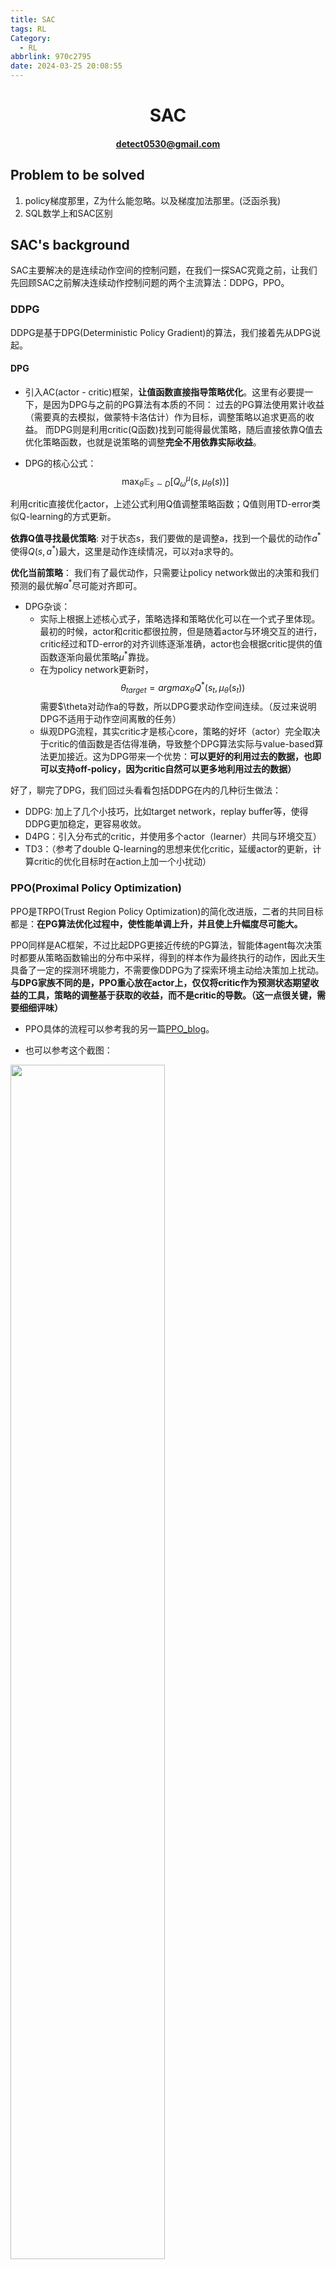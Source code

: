 ```yaml
---
title: SAC
tags: RL
Category:
  - RL
abbrlink: 970c2795
date: 2024-03-25 20:08:55
---
```

# <center> SAC </center>
#### <center> detect0530@gmail.com </center>

## Problem to be solved

1. policy梯度那里，Z为什么能忽略。以及梯度加法那里。(泛函杀我)
2. SQL数学上和SAC区别

## SAC's background

SAC主要解决的是连续动作空间的控制问题，在我们一探SAC究竟之前，让我们先回顾SAC之前解决连续动作控制问题的两个主流算法：DDPG，PPO。

### DDPG

DDPG是基于DPG(Deterministic Policy Gradient)的算法，我们接着先从DPG说起。

#### DPG

- 引入AC(actor - critic)框架，**让值函数直接指导策略优化**。这里有必要提一下，是因为DPG与之前的PG算法有本质的不同：
过去的PG算法使用累计收益（需要真的去模拟，做蒙特卡洛估计）作为目标，调整策略以追求更高的收益。
而DPG则是利用critic(Q函数)找到可能得最优策略，随后直接依靠Q值去优化策略函数，也就是说策略的调整**完全不用依靠实际收益**。

- DPG的核心公式：
$$\max_{\theta}\mathbb{E}_{s \sim D}[Q_{\omega}^{\mu}(s,\mu_{\theta}(s))]$$

利用critic直接优化actor，上述公式利用Q值调整策略函数；Q值则用TD-error类似Q-learning的方式更新。

**依靠Q值寻找最优策略**:
    对于状态s，我们要做的是调整a，找到一个最优的动作$a^*$使得$Q(s,a^*)$最大，这里是动作连续情况，可以对a求导的。

**优化当前策略**：
    我们有了最优动作，只需要让policy network做出的决策和我们预测的最优解$a^*$尽可能对齐即可。

- DPG杂谈：
  - 实际上根据上述核心式子，策略选择和策略优化可以在一个式子里体现。最初的时候，actor和critic都很拉胯，但是随着actor与环境交互的进行，critic经过和TD-error的对齐训练逐渐准确，actor也会根据critic提供的值函数逐渐向最优策略$\mu^*$靠拢。
  - 在为policy network更新时，
  $$\theta_{target}= argmax_{\theta}Q^*(s_t,\mu_{\theta}(s_t))$$
  需要$\theta对动作a的导数，所以DPG要求动作空间连续。（反过来说明DPG不适用于动作空间离散的任务）
  - 纵观DPG流程，其实critic才是核心core，策略的好坏（actor）完全取决于critic的值函数是否估得准确，导致整个DPG算法实际与value-based算法更加接近。这为DPG带来一个优势：**可以更好的利用过去的数据，也即可以支持off-policy，因为critic自然可以更多地利用过去的数据）**

好了，聊完了DPG，我们回过头看看包括DDPG在内的几种衍生做法：

- DDPG: 加上了几个小技巧，比如target network，replay buffer等，使得DDPG更加稳定，更容易收敛。
- D4PG：引入分布式的critic，并使用多个actor（learner）共同与环境交互）
- TD3：（参考了double Q-learning的思想来优化critic，延缓actor的更新，计算critic的优化目标时在action上加一个小扰动）

### PPO(Proximal Policy Optimization)

PPO是TRPO(Trust Region Policy Optimization)的简化改进版，二者的共同目标都是：**在PG算法优化过程中，使性能单调上升，并且使上升幅度尽可能大。**

PPO同样是AC框架，不过比起DPG更接近传统的PG算法，智能体agent每次决策时都要从策略函数输出的分布中采样，得到的样本作为最终执行的动作，因此天生具备了一定的探测环境能力，不需要像DDPG为了探索环境主动给决策加上扰动。**与DPG家族不同的是，PPO重心放在actor上，仅仅将critic作为预测状态期望收益的工具，策略的调整基于获取的收益，而不是critic的导数。（这一点很关键，需要细细评味）**

- PPO具体的流程可以参考我的另一篇[PPO_blog](https://detect.wiki/post/61815765.html)。

- 也可以参考这个截图：
<img src="SAC/image.png" alt="" width="70%" height="70%">

- PPO杂谈：
    - PPO与原始PG算法不同在于，每次策略参数迭代都朝着优化的方向改进，同时将策略变化限定在一定范围以内。（反之更新后策略崩溃，提高稳定性）
    - 引入importance sampling技巧，成为一定程度上的off-policy算法。（on-policy对数据依赖很严重，每次更新都需要和环境进行新的交互）
    - 引入AC框架，可以用critic代替蒙特卡洛实际去和环境交互计算return。同时可以利用critic计算advantage优势函数。
    - 使用GAE，replay buffer等技巧，使得PPO更加稳定，更容易收敛。
    - 严格约数policy参数更新速度，使策略表现尽可能单调。

### 主流算法的缺陷

- PPO：PPO必须保证importance sampling实现的off-policy与实际环境交互policy差异不会过大，否则，过去的数据不能再被利用，这样的off-policy其实是半吊子，所以PPO在sample efficiency 这条指标上并不算好。
- DDPG: DDPG对各种超参数十分敏感，所以DDPG在各种指标上的亮眼成绩有精雕细琢的嫌疑。泛化性能堪忧。

### SAC

为了解决上述经典算法的问题，Tuomas Haarnoja 提出了他的SAC算法，接下来我们正式引入主角SAC。SAC是基于最大熵（maximum entropy）这一思想发展的RL算法，**其采用与PPO类似的随机分布式策略函数（Stochastic Policy），并且是一个off-policy，actor-critic算法，与其他RL算法最为不同的地方在于，SAC在优化策略以获取更高累计收益的同时，也会最大化策略的熵**。SAC在各种常用的benchmark以及真实的机器人控制任务中性能优秀，而且表现稳定，具有极强的抗干扰能力，是2018年强化学习领域的巨大突破。

**为了更好的引入SAC，接下来会介绍一些前置知识，包括SAC由来的一步步过程。**

#### 熵

熵越大，代表混乱程度越高，不严谨地说，熵越大，代表策略越随机，这样agent可以更充分地探索状态空间，避免策略早早陷入local optimum，并且可以探索到多个可行方案来完成任务，提高鲁棒性。

引入熵最大化的RL算法的目标策略：
$$\pi^*_{MaxEnt}=argmax_{\pi}\sum_t\mathbb{E}_{(s_t,a_t)\sim \rho_{\pi}}[r(s_t,a_t)+\alpha H(\pi(\cdot|s_t))]$$

这里$\rho$是策略$\pi$下的状态动作对所服从的分布。$\alpha$是温度系数的超参数，用于调整对熵值的重视程度。

乍一看，就是给奖励后面加了一个正则熵值项，

不过，MERL的优化目标不只是灵机一动地给原本的RL目标加上一个正则化项，这个优化目标可以从概率图模型（Probabilistic Graphic Model）推出，感兴趣的读者可以参考SVI。
而SAC的作者则表示这个思路源于统计建模中的最大熵方法，最大熵模型的好处是：模型在匹配观察到的信息时，对未知的假设最少。
------此处有两个链接


#### Soft Value Function and Energy Based Policy

由于我们的优化目标变了，在MERL(Maximum Entropy Reinforcement Learning)中我们也有自成一派的值函数，用于评价策略和状态的好坏。

- Soft Value Function:

$$Q_{soft}^{\pi}(s,a) = \mathbb{E}_{s_t,a_t \sim \rho_\pi}[\sum_{t=0}^\infin\gamma^tr(s_t,a_t)+\alpha\sum_{t=1}^\infin\gamma^tH(\pi(\cdot|s_t))|s_0=s,a_0=a] $$
$$V_{soft}^\pi(s)=\mathbb{E}_{s_t,a_t \sim \rho_pi}[\sum_{t=0}^\infin\gamma^t(r(s_t,a_t)+\alpha H(\pi(\cdot|s_t)))|s_0=s]$$

不难注意到soft Q和soft V之间存在关系：

$$Q_{soft}^{\pi}(s,a) = \mathbb{E}_{s' \sim p(s'|s,a)}[r(s,a) + \gamma V_{soft}^\pi(s')]$$

$$V_{soft}^\pi(s) = \mathbb{E}_{a\sim \pi}[Q_{soft}^\pi(s,a)]+\alpha H(\pi(\cdot|s))=\mathbb{E}_{a\sim \pi}[Q_{soft}^\pi(s,a)]-\alpha \log(\pi(a|s))$$

(其实上式就是SAC中V函数的值迭代公式)

#### Energy Based Policy(EBP)

<img src="SAC/image-1.png" alt="" width="70%" height="70%">

#### SAC的前身Soft Q-Learning


### SAC

前文提出了MERL的基本理论，并引出了SAC的前身Soft Q-Learning，不过我们也可以看出其实现困难，最终的实现也是理论上soft Q-learning的近似。后来 Tuomas 改进优化了SQL，提出了SAC算法。

#### Soft Policy Evaluation

Soft Q-Learning中我们需要对V函数的值用softmax积分去算，这一步很难，我们采用迭代的思想规避这个问题。

$$Q_{soft}^{\pi}(s,a) = \mathbb{E}_{s' \sim p(s'|s,a)}[r(s,a) + \gamma V_{soft}^\pi(s')]$$

如果SAC中我们只打算维护一个值函数Q，就把下式代入，只用Q值函数迭代；如果想维护两个值函数Q和V，那就用这两个式子进行迭代。。

$$V_{soft}^\pi(s) = \mathbb{E}_{a\sim \pi}[Q_{soft}^\pi(s,a)]+\alpha H(\pi(\cdot|s))=\mathbb{E}_{a\sim \pi}[Q_{soft}^\pi(s,a)]-\alpha \log(\pi(a|s))$$

这里的s是从经验池D中取的，存放的是同轨策略分布的样本。

用这两个式子反复迭代，可以得到近似的策略评估（值函数）。

#### Soft Policy Improvement

SAC中的理想策略依然是EBP形式
$$\pi(a_t|s_t) \propto \exp(\frac{1}{\alpha}Q_{soft}(s_t,a_t))$$

，不过由于EBP无法采样的问题依然存在，所以只能用一个高斯分布$\pi$来代替EBP与环境交互，随后策略优化时我们期望这个高斯分布尽可能接近EBP。

于是很直观的，我们用KL-divergence来度量$\pi$和EBP之间的距离，并优化缩小这个距离：

$$\pi_{new} = argmin_{\pi \in \Pi}D_{KL}(\pi(\cdot|s_t)||\frac{\exp(\frac{1}{\alpha}Q_{soft}^{\pi_{old}}(s_t,\cdot))}{Z_{soft}^{\pi_{old}}(s_t)})$$

解释一下，$\Pi$表示我们可选的策略集合，本质上就是带参数的高斯分布的集合。$Z_{soft}^{\pi_{old}}(s_t)$是归一化因子，用于保证$\pi$是一个概率分布，不过对于策略函数$\pi$来说，这一部分是常数，在实际计算时可以忽略不计。（论文里补充说明）

所以实际上SAC不用再维护V函数？

#### Soft Policy Iteration

就像绝大多数RL算法一样，算法交替执行Soft Policy Evaluation和Soft Policy Improvement，直到值函数和最优策略收敛，这一过程被称作Soft Policy Iteration。

#### SAC的实现

根据上面的解说，SAC在实际实现时，值函数和策略函数分别用两个网络$\theta$和$\phi$组成。值函数输出Q值，策略函数输出action的分布（均值和方差），需要一个高斯分布时再进行一次采样，具体的采样结果作为策略的决策动作。

- Q值训练的损失函数：
  $$
  \begin{aligned}
  J_{Q}(\theta) = \mathop{E}\limits_{s_t,a_t,s_{t+1} \sim D, \ a_{t+1} \sim \pi_\phi}[\frac{1}{2}(Q_{\theta}(s_t,a_t)-(r(s_t,a_t)+\gamma(Q_\theta(s_{t+1},a_{t+1})-\alpha\log\pi_\phi(a_{t+1}|s_{t+1}))))^2]
  \end{aligned}
  $$

  训练Q时，数据是从agent过往与环境交互产生的数据（replay buffer）中取出，但是$a_{t+1}$是从临时策略$\pi_{\phi}$中采集出来的，这样才是合乎我们定义（Q是策略期望汇报），无偏的估计。


- 策略$\pi_\phi$的损失函数：
    $$
    J_{\pi}(\phi)=D_{KL} \left( \pi_{\phi}(\cdot|s_t)||\exp(\frac{1}{\alpha}Q_\theta(s_t,\cdot)-\log Z(s_t))\right) \\ = \mathbb{E}_{s_t \sim D, a_t \sim \pi_\phi}[\log \pi_\phi(a_t,s_t)-\frac{1}{\alpha}Q_\theta(s_t,a_t)+\log Z(s_t)]
    $$

    - Z此时由上一个版本的$\pi$值确定的，是确定的，只有a是由我们要argmin的$\pi_\phi$决定的，所以我们需要从$\pi_\phi$采样a，同时Z的值相当于变成常数，我们可以忽略。#QQQQQQQQQQQQQQQQ
    - 因为$a_t \sim \pi_{\phi}$，实际操作时我们不能真的去抽样，因为抽样无法backpropagation，所以我们用reparameterization trick，即从一个固定的高斯分布中采样，然后通过一个线性变换得到最终的action：
    $$a_t = f_\phi(\epsilon_t;s_t) = f_\phi^\mu(s_t) + \epsilon_t \cdot f_\phi^\alpha()$$
    其实就是有固定的mean和std，让后再随便抽一个随机数$\epsilon$从而“确定性”的构造一个随机抽样结果，这样反向传播时的路是通畅的。

    <img src="SAC/image-2.png" alt="" width="70%" height="70%">
    于是最后：
    $$J_{\pi}(\phi)=\mathbb{E}_{s_t \sim D, \epsilon \sim N}[\log \pi_\phi(f_\phi(\epsilon_t;s_t),s_t)-\frac{1}{\alpha}Q_\theta(s_t,f_\phi(\epsilon_t;s_t))]$$

最后只要不断收集数据，缩小这两个损失函数，就可以迭代收敛到解。

这里再提一下梯度的事：

<img src="SAC/image-4.png" alt="" width="70%" height="70%">

我没有理解梯度加法那个地方。#QQQQQQQQQQQQQQQ

<img src="SAC/image-5.png" alt="" width="70%" height="70%">



### SAC 杂谈

#### 一些插件

SAC中依然可以用许多常见的trick，比如double Q network，target network等。

#### Automating Entropy Adjustment for MERL

这是一个重要改进，有助于SAC稳定。在自动调整温度系数方法之前，作者表示要同时维护V和Q两个值函数，为了让训练更加稳定。但是此方法引入后缓解了这个问题，于是只保留了必要的Q值估计。

$\alpha$参数之前作为一个hyperparameter控制MERL对熵的重视程度。但是不同的学习任务，甚至与同一训练任务的不同时期，都有自己合适的$\alpha$。我们自然希望这个关键参数可以让SAC自动调节。

作者构造了一个带约数的优化问题：最大化期望收益，同时保持策略熵大于一个阈值。

$$\max_{\pi} \mathbb{E}_{s_t,a_t \sim \rho_\pi}[\sum_{t=0}^\infin\gamma^tr(s_t,a_t)+\alpha H(\pi(\cdot|s_t))]$$

现在变成：

<img src="SAC/image-6.png" alt="" width="70%" height="70%">

这里做一些解释：

这里策略的下标是指我们在程序里每一个step，每一个step策略都会更新一波，我们希望$\alpha$也能随之更新，我们把给熵项顶一个shreshold，希望实际的熵总是大于这个shreshold，这样我们就可以保证策略的探索性。

接下来从那一推max的式子由里往外推，并使用对偶性加入拉格朗日项从而把熵限制条件去除。这里作者称满足convex所以是强对偶，所以min，max可以互换，于是最优的$\alpha$可以通过最小化一个函数得到，这个函数里的策略函数也是当前最优的。这个公式里最优的$\pi^*$是怎么来的呢？是我们确定了$\alpha$后，网络迭代出的$\pi^*$（与$\alpha$的值绑定）,所以最后直接优化最后一行的式子就可以了。

<img src="SAC/image-7.png" alt="" width="70%" height="70%">

更进一步的，不只是最内层的max满足上式，对于所有时刻的$\alpha_t$和与之绑定的$\pi_t$最后优化的式子都是同构的，所以在程序里每执行一次step，然后更新策略，最后更新$\alpha$，这样就可以自动调节了。（实际实现中，$\alpha$对应的$policy$来自上一轮更新的$\pi$，为了节省再抽样的时间，因为整个过程是迭代的，所以这样做也是可以的）

最后经验之谈，我们设定$threshold$为$-\dim(A)$。**(注意，连续动作空间用pdf积分出来的熵没有上下界，完全可以为负值)**


#### 一些杂谈

##### 1. Model-free算法采样难度大，不易收敛
##### 2. 限制model-free算法面向真实task的主要原因

  - 采样复杂度大，效率低（on-policy最是这样，off-policy可以反复利用数据，稍微缓解）
  - 难以调节超参数导致的收敛问题。
  - off-policy还有稳定性差，容易发散问题，需要大量数据，特别是在连续空间上。（TD3等一系列优化off-policy方法都是为了解决这个问题，比如制定了延迟更新，策略平滑等）
  - 超参数敏感，对不同task难以泛化
##### 3. SAC同时兼顾采样效率和稳定性。
  - SAC 是off-policy
  - SAC采用最大含熵目标作为优化对象。以前，对每一个step都只有奖励$r(s,a)$，现在多一个$H(\pi(\cdot|s))$，这种做法直接增加了算法的**探索性和鲁棒性**。对策略的挖掘（不容易陷于局部最优），以及对噪音的鲁棒性（有噪音时我还是有机会做其他动作），从而不会让agent轻易失效。
  - SAC的off-policy让其sample变得高效，其最大化含熵性又让SAC稳定且有探索性。
##### 4. 随机策略的好处
  - 探索能力强。一方面从SQL中我们已经证明这种含熵目标的最优解是一种波尔茨曼分布函数，这种分布是一种概率分布，所以满足随机性。另一方面个人认为熵项可以看成正则化项，使得输出动作随机性增加，而不只是确定性动作。
  - 在一些RL的task中，可能会有多个比较好的动作，随机性的策略会使得这些动作都能被选择到，而不像确定性策略，只能选一个固定的。
  - 提升优化速度。作者发现优化含熵目标比优化标准目标更加快速。
  - 当然还有其他好处，比如适合于多模式任务、可以作为另一个任务的初始化、鲁棒性等。
##### 5. SQL与SAC的区别
  - 基于Q-learning的SQL算法直接学习得到最优Q函数，然后得到最优策略$\pi^*$。这是value-based的思想，先求出值函数，然后更具值函数求出策略，比如贪心策略。
  - SAC则类似策略梯度上升，直接更新策略$\pi$。这是policy-based的思想，直接对策略进行梯度上升进行更新。
##### 6. 策略评估准确性证明
  - 其实不同点就是引入了熵项，代入式子还是dp转移式子，最后收敛时一定是最优解。
##### 7. 策略提升
  - 我们还需要证明Energy-based policy确实可以像之前的greedy或者$\epsilon-greedy$策略一样，使得每一个step后，策略一定更优，即$Q^\pi\leq Q^{\pi'}$。
  - 首先SQL告诉我们Energy-based policy是最大含熵目标的**最优解**，Energy-based policy具体为:
  $$\pi(\cdot|s) \propto \exp(-\mathcal{E})$$
  在这个问题中，$\mathcal{E}$视作Q值。
  - 而我们的最优解是：
  $$\pi^*_{MaxEnt} = \argmax_x \mathbb{E}_{s_t,a_t\sim \rho_\pi}[\sum_{l=t}^\infin\gamma^{l-t}\cdot (r(s_l,a_l)+\alpha H(\cdot|s_l))|(s_t,a_t)]$$
  实际上这个最优解就是上面那个Energy-based Policy。
  但是我们直接利用Energy-based函数方便是方便，但是之后需要从这个分布中抽样时就g了。所以我们曲线救国，还是用高斯参数的分布作为数簇，用神经网络调整高斯参数去逼近这个Energy-based Policy。虽然自然想到就用KL散度去衡量，但是有趣的是从KL散度的数学公式可以推出，只要KL散度梯度下降成功，那么新策略一定更优。
<img src="SAC/image-3.png" alt="" width="70%" height="70%">

##### 8. 策略迭代
  - 现在我们有了策略评估和策略更新，即是广义策略迭代了，那么不断迭代下去理论上就可以收敛。

##### 9. 过估计问题

作者为了缓解Q值过估计，使用两个Q网络，每次取两者较小的那个加入到V和$\pi$的训练中。（注意两个Q自己是同时训练的，只是用谁的值去更新其他网络不同而已）

我们在对策略梯度上升时，会让策略停在使Q值较大的位置上,从而当Q值自迭代时会往高了估，同时如果估值有波动，自举的迭代形式会进一步恶化。所以我们需要双Q和target network。

##### 10.Q网络和$\pi$网络
- 都是采用随机梯度优化方式，没有采用SVGD。
- target network采用软更新(Exponentially moving average)。
- SAC采用AC框架，两个网络互相依赖，谁也离不开谁。

##### 11. 随机性策略
- 避免过早policy不成熟地收敛
- 作者用去掉熵项的SAC（类似DDPG）作为对比，随机性SAC更加稳定，这在困难环境很重要。

##### 12. 评测时策略
最终评测检验性能时，我们每次选择SAC分布的均值，最后结果好于标准SAC随机策略。

##### 13. 奖励衰减

奖励值隐式的影响到熵值温度因子的平衡，所以需要调节奖励的scale来平衡奖励值和熵值。（后续SAC升级版设计了自动调节的温度参数）

##### 14. SAC优缺点

- 优点：
  1. off-policy，采样效率高
  2. 稳定性好
  3. 鲁棒性好
  4. 随机性策略，有探索性
- 缺点：
  1. SAC的policy的目的是趋近于玻尔兹曼分布，但是实际实现的时候，为了能够tractable，选择了输出一个高斯，也就是让高斯趋近于玻尔兹曼分布。这意味着SAC本质上还是unimodal的算法(而不是soft q-learning的multi-modal)。这使得SAC的创新性打了很大的折扣。
  2. 温度因子α \alphaα需要针对不同环境进行调节，比较难搞。这个参数需要为不同的任务专门设计，甚至同一任务训练到不同时期，都各自有自己适合的。
##### 15. 为什么SAC不用像PPO一样引入重要性采样？

SAC的策略更新逻辑其实跟DPG相似，都是希望策略朝着值函数中Q值更高的地方偏移。
值函数固定后就不用关心当前的策略与采集数据的策略差异。
Critic 用Q-learning，那么至少critic的优化必然off-policy，1-step Q-learning 不用IS。另一方面，前半部分，策略更新这块，DPG不用IS（也不能用IS），这也是对的。但是，其实随机策略也可以不用IS，SAC就是一个例子。当AC算法以值函数为中心，策略更新完全依赖值函数，不关心当前策略的实际收益时，Actor部分也成了off-policy。

而PPO是基于当前的策略，用Q值函数去调整当前策略，需要去评估策略的表现，此时就需要IS了。
##### 16. 为什么使用KL散度别捏的去拟合能量密度函数，而不用MCMC方法

policy是在线更新，MCMC必须也跟着在线变化，但是每一次收敛太慢了，不适用于在线更新

（来自GPT）

Markov Chain Monte Carlo (MCMC) 方法是一种强大的采样技术，能够从复杂的概率分布中生成样本。尽管MCMC在许多领域内都非常有用，尤其是在贝叶斯统计推断中，但在需要在线推断的情况下，即在实时或接近实时情况下执行策略时，使用MCMC方法面临一些实际挑战：

1. **计算成本高**：MCMC方法通常需要大量的迭代来生成一个近似于目标分布的样本集合。每次迭代可能涉及复杂的计算，特别是在目标分布的形状复杂或维度很高时。

2. **收敛速度慢**：MCMC方法可能需要数千到数百万次迭代才能收敛到目标分布，这对于需要快速响应的在线系统来说是不可接受的。

3. **难以评估收敛状态**：在实际应用中，很难判断MCMC链是否已经收敛到目标分布。这增加了在线推断的不确定性和风险。

4. **在线更新的挑战**：在在线学习或决策场景中，环境和数据可能不断变化，这要求采样方法能够快速适应新的条件。MCMC方法适应这种变化的速度可能不够快，因为需要重新运行长时间的链以适应新的分布。

因此，尽管MCMC是一种在离线环境中非常有用的采样工具，**但由于其高计算成本和慢收敛速度，它不适合需要实时或近实时决策的在线应用场景**。在这些情况下，学习一个随机采样网络（如在引用的文献中提到的那样），这种网络被训练为能够从目标分布中直接生成近似样本，可能是一种更实用的解决方案。这种方法可以显著降低采样所需的时间，使其更适合在线和实时应用场景。